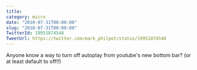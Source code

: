 ```yaml
---
title: 
category: micro
date: "2010-07-31T00:00:00"
slug: "2010-07-31T00:00:00"
TwitterId: 19951874548
TweetUrl: https://twitter.com/mark_philpot/status/19951874548
---
```


Anyone know a way to turn off autoplay from youtube's new bottom bar? (or at
least default to off!!)

